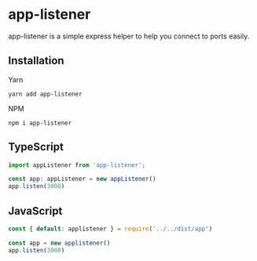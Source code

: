 # app-listener
 app-listener is a simple express helper to help you connect to ports easily.

 
 ## Installation
 Yarn

 `yarn add app-listener`

 NPM
 
 `npm i app-listener`
 
 
 ## TypeScript
 ```typescript
 import appListener from 'app-listener';

const app: appListener = new appListener()
app.listen(3000)
```

## JavaScript
```javascript
const { default: applistener } = require('../../dist/app')

const app = new applistener()
app.listen(3000)
```


